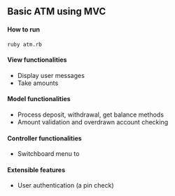 ## Basic ATM using MVC

#### How to run
```
ruby atm.rb
```
#### View functionalities
* Display user messages
* Take amounts

#### Model functionalities
* Process deposit, withdrawal, get balance methods
* Amount validation and overdrawn account checking

#### Controller functionalities
* Switchboard menu to 

#### Extensible features
* User authentication (a pin check)